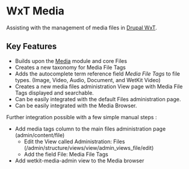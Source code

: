 WxT Media
=========

Assisting with the management of media files in [Drupal WxT][drupalwxt].

Key Features
------------

* Builds upon the [Media][media] module and core Files
* Creates a new taxonomy for Media File Tags
* Adds the autocomplete term reference field <i>Media File Tags</i> to file types. (Image, Video, Audio, Document, and WetKit Video)
* Creates a new media files administration View page with Media File Tags displayed and searchable.
* Can be easily integrated with the default Files administration page.
* Can be easily integrated with the Media Browser.


Further integration possible with a few simple manual steps :
* Add media tags column to the main files administration page (admin/content/file)
  * Edit the View called Administration: Files (/admin/structure/views/view/admin_views_file/edit)
  * Add the field File: Media File Tags
* Add wetkit-media-admin view to the Media browser


<!-- Links Referenced -->

[drupalwxt]:               http://www.drupal.org/project/wetkit
[media]:               http://www.drupal.org/project/media

